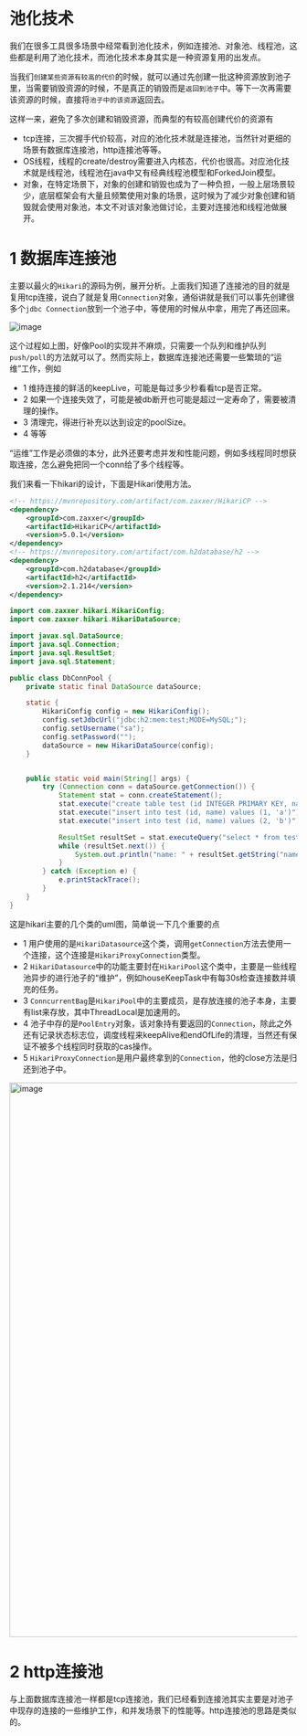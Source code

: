 # 池化技术
我们在很多工具很多场景中经常看到池化技术，例如连接池、对象池、线程池，这些都是利用了池化技术，而池化技术本身其实是一种资源复用的出发点。

当我们`创建某些资源有较高的代价`的时候，就可以通过先创建一批这种资源放到池子里，当需要销毁资源的时候，不是真正的销毁而是`返回到池子`中。等下一次再需要该资源的时候，直接将`池子中的该资源`返回去。

这样一来，避免了多次创建和销毁资源，而典型的有较高创建代价的资源有
- tcp连接，三次握手代价较高，对应的池化技术就是连接池，当然针对更细的场景有数据库连接池，http连接池等等。
- OS线程，线程的create/destroy需要进入内核态，代价也很高。对应池化技术就是线程池，线程池在java中又有经典线程池模型和ForkedJoin模型。
- 对象，在特定场景下，对象的创建和销毁也成为了一种负担，一般上层场景较少，底层框架会有大量且频繁使用对象的场景，这时候为了减少对象创建和销毁就会使用对象池，本文不对该对象池做讨论，主要对连接池和线程池做展开。
# 1 数据库连接池
主要以最火的`Hikari`的源码为例，展开分析。上面我们知道了连接池的目的就是复用tcp连接，说白了就是复用`Connection`对象，通俗讲就是我们可以事先创建很多个`jdbc Connection`放到一个池子中，等使用的时候从中拿，用完了再还回来。

![image](https://i.imgur.com/v3RYLtK.png)

这个过程如上图，好像Pool的实现并不麻烦，只需要一个队列和维护队列`push/poll`的方法就可以了。然而实际上，数据库连接池还需要一些繁琐的“运维”工作，例如
- 1 维持连接的鲜活的keepLive，可能是每过多少秒看看tcp是否正常。
- 2 如果一个连接失效了，可能是被db断开也可能是超过一定寿命了，需要被清理的操作。
- 3 清理完，得进行补充以达到设定的poolSize。
- 4 等等

“运维”工作是必须做的本分，此外还要考虑并发和性能问题，例如多线程同时想获取连接，怎么避免把同一个conn给了多个线程等。

我们来看一下hikari的设计，下面是Hikari使用方法。
```xml
<!-- https://mvnrepository.com/artifact/com.zaxxer/HikariCP -->
<dependency>
    <groupId>com.zaxxer</groupId>
    <artifactId>HikariCP</artifactId>
    <version>5.0.1</version>
</dependency>
<!-- https://mvnrepository.com/artifact/com.h2database/h2 -->
<dependency>
    <groupId>com.h2database</groupId>
    <artifactId>h2</artifactId>
    <version>2.1.214</version>
</dependency>
```
```java
import com.zaxxer.hikari.HikariConfig;
import com.zaxxer.hikari.HikariDataSource;

import javax.sql.DataSource;
import java.sql.Connection;
import java.sql.ResultSet;
import java.sql.Statement;

public class DbConnPool {
    private static final DataSource dataSource;

    static {
        HikariConfig config = new HikariConfig();
        config.setJdbcUrl("jdbc:h2:mem:test;MODE=MySQL;");
        config.setUsername("sa");
        config.setPassword("");
        dataSource = new HikariDataSource(config);
    }


    public static void main(String[] args) {
        try (Connection conn = dataSource.getConnection()) {
            Statement stat = conn.createStatement();
            stat.execute("create table test (id INTEGER PRIMARY KEY, name VARCHAR(255))");
            stat.execute("insert into test (id, name) values (1, 'a')");
            stat.execute("insert into test (id, name) values (2, 'b')");

            ResultSet resultSet = stat.executeQuery("select * from test");
            while (resultSet.next()) {
                System.out.println("name: " + resultSet.getString("name"));
            }
        } catch (Exception e) {
            e.printStackTrace();
        }
    }
}
```
这是hikari主要的几个类的uml图，简单说一下几个重要的点
- 1 用户使用的是`HikariDatasource`这个类，调用`getConnection`方法去使用一个连接，这个连接是`HikariProxyConnection`类型。
- 2 `HikariDatasource`中的功能主要封在`HikariPool`这个类中，主要是一些线程池异步的进行池子的“维护”，例如houseKeepTask中有每30s检查连接数并填充的任务。
- 3 `ConncurrentBag`是`HikariPool`中的主要成员，是存放连接的池子本身，主要有list来存放，其中ThreadLocal是加速用的。
- 4 池子中存的是`PoolEntry`对象，该对象持有要返回的`Connection`，除此之外还有记录状态标志位，调度线程来keepAlive和endOfLife的清理，当然还有保证不被多个线程同时获取的cas操作。
- 5 `HikariProxyConnection`是用户最终拿到的`Connection`，他的close方法是归还到池子中。

<img width="971" alt="image" src="https://user-images.githubusercontent.com/15844103/210301554-a65d9565-f7f7-4d45-94b3-f0873faa982a.png">

# 2 http连接池
与上面数据库连接池一样都是tcp连接池，我们已经看到连接池其实主要是对池子中现存的连接的一些维护工作，和并发场景下的性能等。http连接池的思路是类似的。

